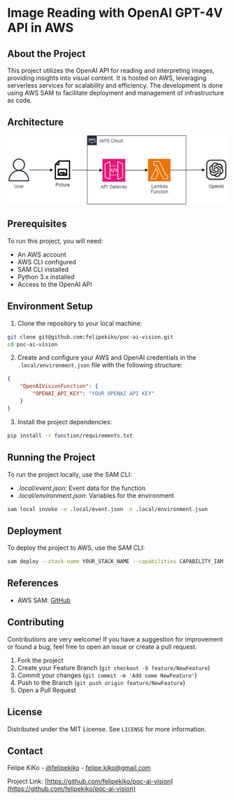 # Image Reading with OpenAI GPT-4V API in AWS

## About the Project

This project utilizes the OpenAI API for reading and interpreting images, providing insights into visual content. It is hosted on AWS, leveraging serverless services for scalability and efficiency. The development is done using AWS SAM to facilitate deployment and management of infrastructure as code.

## Architecture

![Architecture Diagram](architecture.png)

## Prerequisites

To run this project, you will need:
- An AWS account
- AWS CLI configured
- SAM CLI installed
- Python 3.x installed
- Access to the OpenAI API

## Environment Setup

1. Clone the repository to your local machine:
```bash
git clone git@github.com:felipekiko/poc-ai-vision.git
cd poc-ai-vision
```

2. Create and configure your AWS and OpenAI credentials in the `.local/environment.json` file with the following structure:
```json
{
    "OpenAIVisionFunction": {
        "OPENAI_API_KEY": "YOUR OPENAI API KEY"
    }
}
```

3. Install the project dependencies:
```bash
pip install -r function/requirements.txt
```

## Running the Project

To run the project locally, use the SAM CLI:

- _.local/event.json_: Event data for the function
- _.local/environment.json_: Variables for the environment
```bash
sam local invoke -e .local/event.json -n .local/environment.json
```

## Deployment

To deploy the project to AWS, use the SAM CLI:

```bash
sam deploy --stack-name YOUR_STACK_NAME --capabilities CAPABILITY_IAM --s3-bucket YOUR_S3_BUCKET
```

## References

- AWS SAM: [GitHub](https://github.com/aws/serverless-application-model/blob/master/versions/2016-10-31.md)

## Contributing

Contributions are very welcome! If you have a suggestion for improvement or found a bug, feel free to open an issue or create a pull request.

1. Fork the project
2. Create your Feature Branch (`git checkout -b feature/NewFeature`)
3. Commit your changes (`git commit -m 'Add some NewFeature'`)
4. Push to the Branch (`git push origin feature/NewFeature`)
5. Open a Pull Request

## License

Distributed under the MIT License. See `LICENSE` for more information.

## Contact

Felipe KiKo - [@felipekiko](https://twitter.com/felipekiko) - felipe.kiko@gmail.com

Project Link: [https://github.com/felipekiko/poc-ai-vision](https://github.com/felipekiko/poc-ai-vision)
